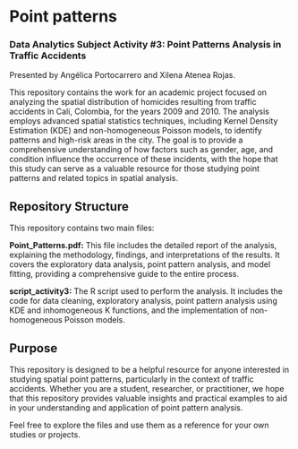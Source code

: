 # Point patterns
### Data Analytics Subject Activity #3: Point Patterns Analysis in Traffic Accidents
Presented by Angélica Portocarrero and Xilena Atenea Rojas.

This repository contains the work for an academic project focused on analyzing the spatial distribution of homicides resulting from traffic accidents in Cali, Colombia, for the years 2009 and 2010. The analysis employs advanced spatial statistics techniques, including Kernel Density Estimation (KDE) and non-homogeneous Poisson models, to identify patterns and high-risk areas in the city. The goal is to provide a comprehensive understanding of how factors such as gender, age, and condition influence the occurrence of these incidents, with the hope that this study can serve as a valuable resource for those studying point patterns and related topics in spatial analysis.

## Repository Structure
This repository contains two main files:

**Point_Patterns.pdf:** This file includes the detailed report of the analysis, explaining the methodology, findings, and interpretations of the results. It covers the exploratory data analysis, point pattern analysis, and model fitting, providing a comprehensive guide to the entire process.

**script_activity3:** The R script used to perform the analysis. It includes the code for data cleaning, exploratory analysis, point pattern analysis using KDE and inhomogeneous K functions, and the implementation of non-homogeneous Poisson models.

## Purpose
This repository is designed to be a helpful resource for anyone interested in studying spatial point patterns, particularly in the context of traffic accidents. Whether you are a student, researcher, or practitioner, we hope that this repository provides valuable insights and practical examples to aid in your understanding and application of point pattern analysis.

Feel free to explore the files and use them as a reference for your own studies or projects.
